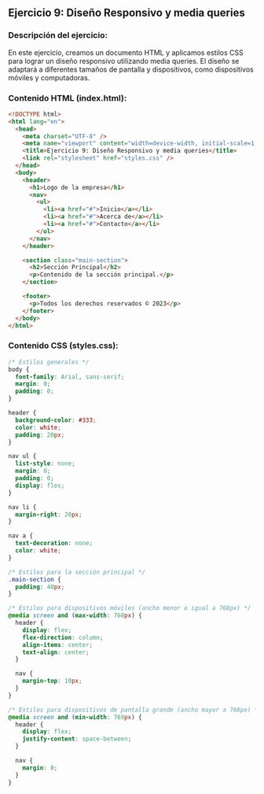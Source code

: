 ## Ejercicio 9: Diseño Responsivo y media queries

### Descripción del ejercicio:

En este ejercicio, creamos un documento HTML y aplicamos estilos CSS para lograr un diseño responsivo utilizando media queries. El diseño se adaptará a diferentes tamaños de pantalla y dispositivos, como dispositivos móviles y computadoras.

### Contenido HTML (index.html):

```html
<!DOCTYPE html>
<html lang="en">
  <head>
    <meta charset="UTF-8" />
    <meta name="viewport" content="width=device-width, initial-scale=1.0" />
    <title>Ejercicio 9: Diseño Responsivo y media queries</title>
    <link rel="stylesheet" href="styles.css" />
  </head>
  <body>
    <header>
      <h1>Logo de la empresa</h1>
      <nav>
        <ul>
          <li><a href="#">Inicio</a></li>
          <li><a href="#">Acerca de</a></li>
          <li><a href="#">Contacto</a></li>
        </ul>
      </nav>
    </header>

    <section class="main-section">
      <h2>Sección Principal</h2>
      <p>Contenido de la sección principal.</p>
    </section>

    <footer>
      <p>Todos los derechos reservados © 2023</p>
    </footer>
  </body>
</html>
```

### Contenido CSS (styles.css):

```css
/* Estilos generales */
body {
  font-family: Arial, sans-serif;
  margin: 0;
  padding: 0;
}

header {
  background-color: #333;
  color: white;
  padding: 20px;
}

nav ul {
  list-style: none;
  margin: 0;
  padding: 0;
  display: flex;
}

nav li {
  margin-right: 20px;
}

nav a {
  text-decoration: none;
  color: white;
}

/* Estilos para la sección principal */
.main-section {
  padding: 40px;
}

/* Estilos para dispositivos móviles (ancho menor o igual a 768px) */
@media screen and (max-width: 768px) {
  header {
    display: flex;
    flex-direction: column;
    align-items: center;
    text-align: center;
  }

  nav {
    margin-top: 10px;
  }
}

/* Estilos para dispositivos de pantalla grande (ancho mayor a 768px) */
@media screen and (min-width: 769px) {
  header {
    display: flex;
    justify-content: space-between;
  }

  nav {
    margin: 0;
  }
}
```
